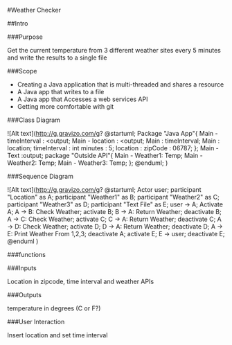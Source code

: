 #Weather Checker

##Intro

###Purpose

Get the current temperature from 3 different weather sites every 5 minutes and write the results to a single file

###Scope

* Creating a Java application that is multi-threaded and shares a resource
* A Java app that writes to a file
* A Java app that Accesses a web services API
* Getting more comfortable with git

###Class Diagram

![Alt text](http://g.gravizo.com/g?
@startuml;
Package "Java App"{
Main - timeInterval : <output;
Main - location : <output;
Main : timeInterval;
Main : location;
timeInterval : int minutes : 5;
location : zipCode : 06787;
};
Main - Text :output;
package "Outside API"{
Main - Weather1: Temp;
Main - Weather2: Temp;
Main - Weather3: Temp;
};
@enduml;
)

###Sequence Diagram

![Alt text](http://g.gravizo.com/g?
@startuml;
Actor user;
participant "Location" as A;
participant "Weather1" as B;
participant "Weather2" as C;
participant "Weather3" as D;
participant "Text File" as E;
user -> A;
Activate A;
A -> B: Check Weather;
activate B;
B -> A: Return Weather;
deactivate B;
A -> C: Check Weather;
activate C;
C -> A: Return Weather;
deactivate C;
A -> D: Check Weather;
activate D;
D -> A: Return Weather;
deactivate D;
A -> E: Print Weather From 1,2,3;
deactivate A;
activate E;
E -> user;
deactivate E;
@enduml
)


###functions

###Inputs

Location in zipcode, time interval and weather APIs

###Outputs

temperature in degrees (C or F?)

###User Interaction

Insert location and set time interval
